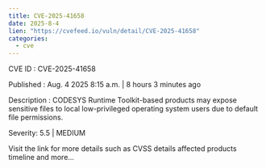 ```yaml
--- 
title: CVE-2025-41658
date: 2025-8-4
lien: "https://cvefeed.io/vuln/detail/CVE-2025-41658"
categories:
  - cve
---
```


CVE ID : CVE-2025-41658

Published :  Aug. 4
2025
8:15 a.m. | 8 hours
3 minutes ago

Description : CODESYS Runtime Toolkit-based products may expose sensitive files to local low-privileged operating system users due to default file permissions.

Severity: 5.5 | MEDIUM

Visit the link for more details
such as CVSS details
affected products
timeline
and more...
